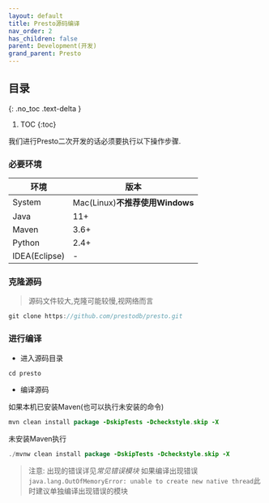 ```yaml
---
layout: default
title: Presto源码编译
nav_order: 2
has_children: false
parent: Development(开发)
grand_parent: Presto
---
```


## 目录
{: .no_toc .text-delta }

1. TOC
{:toc}

我们进行Presto二次开发的话必须要执行以下操作步骤.

### 必要环境

|环境|版本|
|---|---|
|System|Mac(Linux)**不推荐使用Windows**|
|Java|11+|
|Maven|3.6+|
|Python|2.4+|
|IDEA(Eclipse)|-|

### 克隆源码

> 源码文件较大,克隆可能较慢,视网络而言

```java
git clone https://github.com/prestodb/presto.git
```

### 进行编译

- 进入源码目录

```java
cd presto
```

- 编译源码

如果本机已安装Maven(也可以执行未安装的命令)

```java
mvn clean install package -DskipTests -Dcheckstyle.skip -X
```

未安装Maven执行

```java
./mvnw clean install package -DskipTests -Dcheckstyle.skip -X
```

> 注意: 出现的错误详见*常见错误模块*
> 如果编译出现错误`java.lang.OutOfMemoryError: unable to create new native thread`此时建议单独编译出现错误的模块
